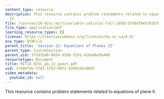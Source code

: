 ```yaml
---
content_type: resource
description: This resource contains problem statements related to equations of plane
  II.
file: /courses/18-02sc-multivariable-calculus-fall-2010/37dddf9e578357d34bf2b39d2dac08d3_MIT18_02SC_pb_13_quest.pdf
file_type: application/pdf
learning_resource_types: []
license: https://creativecommons.org/licenses/by-nc-sa/4.0/
ocw_type: OCWFile
parent_title: 'Session 12: Equations of Planes II'
parent_type: CourseSection
parent_uid: 373d1bd0-0654-8266-3191-d1be06e5b406
resourcetype: Document
title: MIT18_02SC_pb_13_quest.pdf
uid: 37dddf9e-5783-57d3-4bf2-b39d2dac08d3
video_metadata:
  youtube_id: null
---
```

This resource contains problem statements related to equations of plane II.